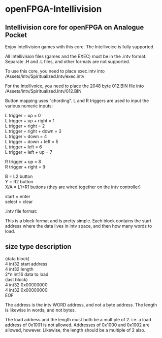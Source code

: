 # openFPGA-Intellivision
Intellivision core for openFPGA on Analogue Pocket
-

Enjoy Intellivision games with this core.  The Intellivoice is fully supported.

All Intellivision files (games and the EXEC) must be in the .intv format. 
Separate .H and .L files, and other formats are not supported.

To use this core, you need to place exec.intv into  
/Assets/intv/Spiritualized.Intv/exec.intv

For the Intellivoice, you need to place the 2048 byte 012.BIN file into  
/Assets/intv/Spiritualized.Intv/012.BIN

Button mapping uses "chording".  L and R triggers are used to input the various numeric
inputs:

L trigger + up = 0  
L trigger + up + right = 1  
L trigger + right = 2  
L trigger + right + down = 3  
L trigger + down = 4  
L trigger + down + left = 5  
L trigger + left = 6  
L trigger + left + up = 7  

R trigger + up = 8  
R trigger + right = 9  

B = L2 button  
Y = R2 button  
X/A = L1+R1 buttons (they are wired together on the intv controller)  

start = enter  
select = clear  

.intv file format:

This is a block format and is pretty simple.  Each block contains the start address
where the data lives in intv space, and then how many words to load.

size  type    description  
-------------------------  
(data block)  
4 int32 start address  
4 int32 length  
2*n int16 data to load  
(last block)  
4 int32 0x00000000  
4 int32 0x00000000  
EOF  

The address is the intv WORD address, and not a byte address.  The length is likewise
in words, and not bytes.

The load address and the length must both
be a multiple of 2.  i.e. a load address of 0x1001 is not allowed.  Addresses of 0x1000
and 0x1002 are allowed, however.  Likewise, the length should be a multiple of 2 also.
